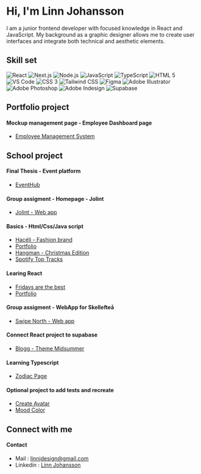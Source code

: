 # Hi, I'm Linn Johansson
I am a junior frontend developer with focused knowledge in React and JavaScript. My background as a graphic designer allows me to create user interfaces and integrate both technical and aesthetic elements.</p>

## Skill set
<p>
  <img alt="React" src="https://img.shields.io/badge/react-fff?style=for-the-badge&logo=react" />
  <img alt="Next.js" src="https://img.shields.io/badge/next.js 13-fff?style=for-the-badge&logo=nextdotjs&logoColor=000" />
  <img alt="Node.js" src="https://img.shields.io/badge/node.js-fff?style=for-the-badge&logo=nodedotjs" />
  <img alt="JavaScript" src="https://img.shields.io/badge/javascript-fff?style=for-the-badge&logo=javascript" />
  <img alt="TypeScript" src="https://img.shields.io/badge/typescript-fff?style=for-the-badge&logo=typescript" />
  <img alt="HTML 5" src="https://img.shields.io/badge/html5-fff?style=for-the-badge&logo=html5" />
  <img alt="VS Code" src="https://img.shields.io/badge/vs code-fff?style=for-the-badge&logo=visualstudiocode&logoColor=007ACC" />
  <img alt="CSS 3" src="https://img.shields.io/badge/css3-fff?style=for-the-badge&logo=css3&logoColor=1572B6" />
  <img alt="Tailwind CSS" src="https://img.shields.io/badge/tailwind-fff?style=for-the-badge&logo=tailwindcss" />
  <img alt="Figma" src="https://img.shields.io/badge/figma-fff?style=for-the-badge&logo=figma" />
  <img alt="Adobe Illustrator" src="https://img.shields.io/badge/illustrator-fff?style=for-the-badge&logo=adobeillustrator" />
  <img alt="Adobe Photoshop" src="https://img.shields.io/badge/photoshop-fff?style=for-the-badge&logo=adobephotoshop" />
  <img alt="Adobe Indesign" src="https://img.shields.io/badge/indesign-fff?style=for-the-badge&logo=adobeindesign" />
  <img alt="Supabase " src="https://img.shields.io/badge/supabase-fff?style=for-the-badge&logo=supabase" />
</p>

## Portfolio project  
#### Mockup management page - Employee Dashboard page
* [Employee Management System](https://employee-management-system-linn.vercel.app/login)
  
## School project  
#### Final Thesis - Event platform
* [EventHub](https://eventhub-web.vercel.app/)

#### Group assigment - Homepage - Jolint 
* [Jolint - Web app](https://jolint-web.vercel.app/)

#### Basics - Html/Css/Java script
* [Hacéli - Fashion brand](https://linjoh92.github.io/Haceli/)
* [Portfolio](https://linjoh92.github.io/porfolio/)
* [Hangman - Christmas Edition](https://linjoh92.github.io/Hangman-Assigment-3/)
* [Spotify Top Tracks](https://linjoh92.github.io/Spotify-top-tracks/)

#### Learing React
* [Fridays are the best](https://react-assignment-3-linjoh92.vercel.app/)
* [Portfolio](https://react-assignment-5.vercel.app/)

#### Group assigment - WebApp for Skellefteå
* [Swipe North - Web app](https://swipe-north-2.vercel.app)

#### Connect React project to supabase
* [Blogg - Theme Midsummer](https://my-blog-linjoh92.vercel.app/blog)

#### Learning Typescript 
* [Zodiac Page](https://zodiac-page.vercel.app/)
  
#### Optional project to add tests and recreate
* [Create Avatar](https://createavatar.vercel.app/)
* [Mood Color](https://mood-color.vercel.app/)
  
## Connect with me    
#### Contact
* Mail : linnjdesign@gmail.com
* Linkedin : [Linn Johansson](https://www.linkedin.com/in/linn-johansson-50724167/)
